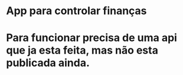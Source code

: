 # App para controlar finanças

# Para funcionar precisa de uma api que ja esta feita, mas não esta publicada ainda.
